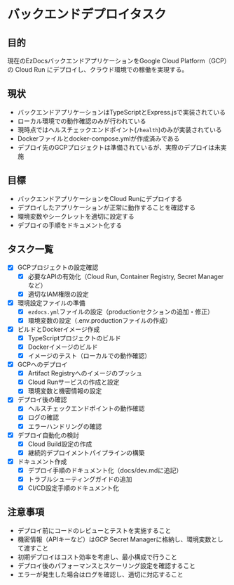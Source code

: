 # バックエンドデプロイタスク

## 目的
現在のEzDocsバックエンドアプリケーションをGoogle Cloud Platform（GCP）の Cloud Run にデプロイし、クラウド環境での稼働を実現する。

## 現状
- バックエンドアプリケーションはTypeScriptとExpress.jsで実装されている
- ローカル環境での動作確認のみが行われている
- 現時点ではヘルスチェックエンドポイント(`/health`)のみが実装されている
- Dockerファイルとdocker-compose.ymlが作成済みである
- デプロイ先のGCPプロジェクトは準備されているが、実際のデプロイは未実施

## 目標
- バックエンドアプリケーションをCloud Runにデプロイする
- デプロイしたアプリケーションが正常に動作することを確認する
- 環境変数やシークレットを適切に設定する
- デプロイの手順をドキュメント化する

## タスク一覧
- [x] GCPプロジェクトの設定確認
  - [x] 必要なAPIの有効化（Cloud Run, Container Registry, Secret Manager など）
  - [x] 適切なIAM権限の設定
- [x] 環境設定ファイルの準備
  - [x] `ezdocs.yml`ファイルの設定（productionセクションの追加・修正）
  - [x] 環境変数の設定（.env.productionファイルの作成）
- [x] ビルドとDockerイメージ作成
  - [x] TypeScriptプロジェクトのビルド
  - [x] Dockerイメージのビルド
  - [x] イメージのテスト（ローカルでの動作確認）
- [x] GCPへのデプロイ
  - [x] Artifact Registryへのイメージのプッシュ
  - [x] Cloud Runサービスの作成と設定
  - [x] 環境変数と機密情報の設定
- [x] デプロイ後の確認
  - [x] ヘルスチェックエンドポイントの動作確認
  - [x] ログの確認
  - [x] エラーハンドリングの確認
- [x] デプロイ自動化の検討
  - [x] Cloud Build設定の作成
  - [x] 継続的デプロイメントパイプラインの構築
- [x] ドキュメント作成
  - [x] デプロイ手順のドキュメント化（docs/dev.mdに追記）
  - [x] トラブルシューティングガイドの追加
  - [x] CI/CD設定手順のドキュメント化

## 注意事項
- デプロイ前にコードのレビューとテストを実施すること
- 機密情報（APIキーなど）はGCP Secret Managerに格納し、環境変数として渡すこと
- 初期デプロイはコスト効率を考慮し、最小構成で行うこと
- デプロイ後のパフォーマンスとスケーリング設定を確認すること
- エラーが発生した場合はログを確認し、適切に対応すること 